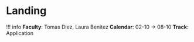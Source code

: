 # Landing

!!! info 
    **Faculty**: Tomas Diez, Laura Benitez
    **Calendar**: 02-10 → 08-10
    **Track**: Application
